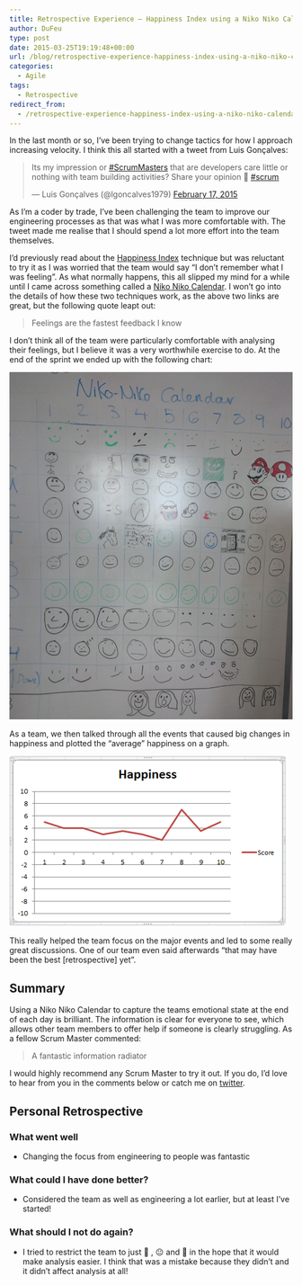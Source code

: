 ```yaml
---
title: Retrospective Experience – Happiness Index using a Niko Niko Calendar
author: DuFeu
type: post
date: 2015-03-25T19:19:48+00:00
url: /blog/retrospective-experience-happiness-index-using-a-niko-niko-calendar/
categories:
  - Agile
tags:
  - Retrospective
redirect_from:
  - /retrospective-experience-happiness-index-using-a-niko-niko-calendar/
---
```


In the last month or so, I&#8217;ve been trying to change tactics for how I approach increasing velocity. I think this all started with a tweet from Luis Gonçalves:

<blockquote class="twitter-tweet" width="550">
  <p>
    Its my impression or <a href="https://twitter.com/hashtag/ScrumMasters?src=hash">#ScrumMasters</a> that are developers care little or nothing with team building activities? Share your opinion 🙂 <a href="https://twitter.com/hashtag/scrum?src=hash">#scrum</a>
  </p>
  
  <p>
    &mdash; Luis Gonçalves (@lgoncalves1979) <a href="https://twitter.com/lgoncalves1979/status/567599147273191424">February 17, 2015</a>
  </p>
</blockquote>

As I&#8217;m a coder by trade, I&#8217;ve been challenging the team to improve our engineering processes as that was what I was more comfortable with. The tweet made me realise that I should spend a lot more effort into the team themselves.

I&#8217;d previously read about the [Happiness Index][1] technique but was reluctant to try it as I was worried that the team would say &#8220;I don&#8217;t remember what I was feeling&#8221;. As what normally happens, this all slipped my mind for a while until I came across something called a [Niko Niko Calendar][2]. I won&#8217;t go into the details of how these two techniques work, as the above two links are great, but the following quote leapt out:

> Feelings are the fastest feedback I know

I don&#8217;t think all of the team were particularly comfortable with analysing their feelings, but I believe it was a very worthwhile exercise to do. At the end of the sprint we ended up with the following chart:

![Niko Niko Calendar](../../images/2015/03/NikoNiko.jpg "Niko Niko Calendar")

As a team, we then talked through all the events that caused big changes in happiness and plotted the &#8220;average&#8221; happiness on a graph.

![Happiness Index Graph](../../images/2015/03/HappinessIndex.png "Happiness Index Graph")

This really helped the team focus on the major events and led to some really great discussions. One of our team even said afterwards &#8220;that may have been the best [retrospective] yet&#8221;.

## Summary

Using a Niko Niko Calendar to capture the teams emotional state at the end of each day is brilliant. The information is clear for everyone to see, which allows other team members to offer help if someone is clearly struggling. As a fellow Scrum Master commented:

> A fantastic information radiator

I would highly recommend any Scrum Master to try it out. If you do, I&#8217;d love to hear from you in the comments below or catch me on [twitter][3].

## Personal Retrospective

### What went well

- Changing the focus from engineering to people was fantastic

### What could I have done better?

- Considered the team as well as engineering a lot earlier, but at least I&#8217;ve started!

### What should I not do again?

- I tried to restrict the team to just 🙂 , 😐 and 🙁 in the hope that it would make analysis easier. I think that was a mistake because they didn&#8217;t and it didn&#8217;t affect analysis at all!

[1]: http://www.scruminc.com/happiness-metric-wave-of-future/
[2]: http://agiletrail.com/2011/09/12/how-to-track-the-teams-mood-with-a-niko-niko-calendar/
[3]: https://www.twitter.com/mattdufeu
